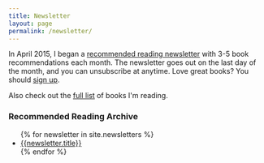 ```yaml
---
title: Newsletter
layout: page
permalink: /newsletter/
---
```


In April 2015, I began a [recommended reading newsletter](http://www.tinyletter.com/kyletress) with 3-5 book recommendations each month. The newsletter goes out on the last day of the month, and you can unsubscribe at anytime. Love great books? You should [sign up]( http://www.tinyletter.com/kyletress).

Also check out the [full list](/reading) of books I'm reading.

### Recommended Reading Archive

<ul>
  {% for newsletter in site.newsletters %}
  <li><a href="{{newsletter.url}}">{{newsletter.title}}</a></li>
  {% endfor %}
</ul>

